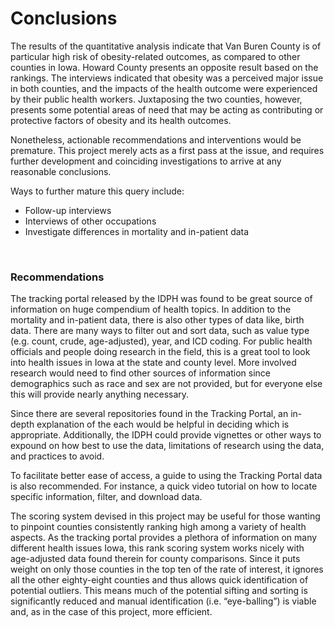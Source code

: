
# Conclusions

The results of the quantitative analysis indicate that Van Buren County is of particular high risk of obesity-related outcomes, as compared to other counties in Iowa. Howard County presents an opposite result based on the rankings.  The interviews indicated that obesity was a perceived major issue in both counties, and the impacts of the health outcome were experienced by their public health workers.  Juxtaposing the two counties, however, presents some potential areas of need that may be acting as contributing or protective factors of obesity and its health outcomes.

Nonetheless, actionable recommendations and interventions would be premature. This project merely acts as a first pass at the issue, and requires further development and coinciding investigations to arrive at any reasonable conclusions.

Ways to further mature this query include:
- Follow-up interviews
- Interviews of other occupations
- Investigate differences in mortality and in-patient data

<br>

### Recommendations

The tracking portal released by the IDPH was found to be great source of information on huge compendium of health topics.  In addition to the mortality and in-patient data, there is also other types of data like, birth data. There are many ways to filter out and sort data, such as value type (e.g. count, crude, age-adjusted), year, and ICD coding.  For public health officials and people doing research in the field, this is a great tool to look into health issues in Iowa at the state and county level.  More involved research would need to find other sources of information since demographics such as race and sex are not provided, but for everyone else this will provide nearly anything necessary.

Since there are several repositories found in the Tracking Portal, an in-depth explanation of the each would be helpful in deciding which is appropriate.  Additionally, the IDPH could provide vignettes or other ways to expound on how best to use the data, limitations of research using the data, and practices to avoid.

To facilitate better ease of access, a guide to using the Tracking Portal data is also recommended. For instance, a quick video tutorial on how to locate specific information, filter, and download data. 

The scoring system devised in this project may be useful for those wanting to pinpoint counties consistently ranking high among a variety of health aspects.  As the tracking portal provides a plethora of information on many different health issues Iowa, this rank scoring system works nicely with age-adjusted data found therein for county comparisons.  Since it puts weight on only those counties in the top ten of the rate of interest, it ignores all the other eighty-eight counties and thus allows quick identification of potential outliers. This means much of the potential sifting and sorting is significantly reduced and manual identification (i.e. “eye-balling”) is viable and, as in the case of this project, more efficient.

